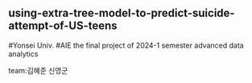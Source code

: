 ## using-extra-tree-model-to-predict-suicide-attempt-of-US-teens
#Yonsei Univ. 
#AIE
the final project of 2024-1 semester advanced data analytics

team:김혜준 신영군